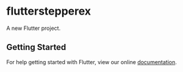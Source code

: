 # flutterstepperex

A new Flutter project.

## Getting Started

For help getting started with Flutter, view our online
[documentation](https://flutter.io/).
